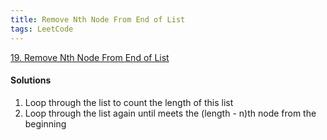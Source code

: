 ```yaml
---
title: Remove Nth Node From End of List
tags: LeetCode
---
```


[19. Remove Nth Node From End of List](https://leetcode.com/problems/remove-nth-node-from-end-of-list/)

#### Solutions
1. Loop through the list to count the length of this list
2. Loop through the list again until meets the (length - n)th node from the beginning